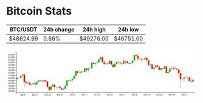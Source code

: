 # Bitcoin Stats

BTC/USDT|24h change|24h high|24h low|
|---|---|---|---|
|$48624.99|0.66%|$49276.00|$46751.00|

<img src="./chart.svg">
